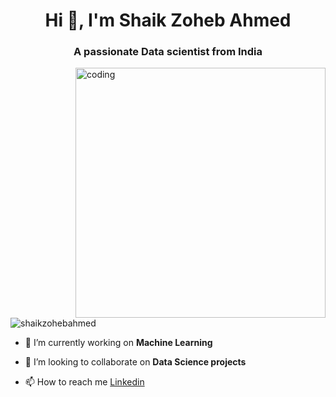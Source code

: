 <h1 align="center">Hi 👋, I'm Shaik Zoheb Ahmed</h1>
<h3 align="center">A passionate Data scientist from India</h3>
<img align='right' alt='coding' width='400' src='https://cdn.dribbble.com/users/330915/screenshots/3587000/media/343cb53c87e313181d99248d3071bc77.gif'>
<p align="left"> <img src="https://komarev.com/ghpvc/?username=shaikzohebahmed&label=Profile%20views&color=0e75b6&style=flat" alt="shaikzohebahmed" /> </p>

- 🔭 I’m currently working on **Machine Learning**

- 👯 I’m looking to collaborate on **Data Science projects**
  
- 📫 How to reach me [Linkedin](https://www.linkedin.com/in/shaikzohebahmed/)

<!---
shaikzohebahmed/shaikzohebahmed is a ✨ special ✨ repository because its `README.md` (this file) appears on your GitHub profile.
You can click the Preview link to take a look at your changes.
--->

